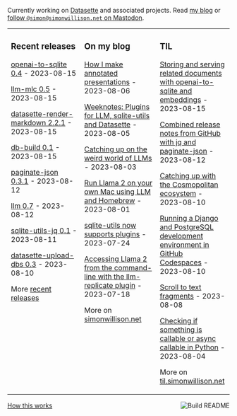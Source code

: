 Currently working on [Datasette](https://datasette.io/) and associated projects. Read [my blog](https://simonwillison.net/) or <a href="https://fedi.simonwillison.net/@simon">follow `@simon@simonwillison.net` on Mastodon</a>.

<table><tr><td valign="top" width="33%">

### Recent releases
<!-- recent_releases starts -->
[openai-to-sqlite 0.4](https://github.com/simonw/openai-to-sqlite/releases/tag/0.4) - 2023-08-15

[llm-mlc 0.5](https://github.com/simonw/llm-mlc/releases/tag/0.5) - 2023-08-15

[datasette-render-markdown 2.2.1](https://github.com/simonw/datasette-render-markdown/releases/tag/2.2.1) - 2023-08-15

[db-build 0.1](https://github.com/simonw/db-build/releases/tag/0.1) - 2023-08-15

[paginate-json 0.3.1](https://github.com/simonw/paginate-json/releases/tag/0.3.1) - 2023-08-12

[llm 0.7](https://github.com/simonw/llm/releases/tag/0.7) - 2023-08-12

[sqlite-utils-jq 0.1](https://github.com/simonw/sqlite-utils-jq/releases/tag/0.1) - 2023-08-11

[datasette-upload-dbs 0.3](https://github.com/simonw/datasette-upload-dbs/releases/tag/0.3) - 2023-08-10
<!-- recent_releases ends -->
More [recent releases](https://github.com/simonw/simonw/blob/main/releases.md)
</td><td valign="top" width="34%">

### On my blog
<!-- blog starts -->
[How I make annotated presentations](http://simonwillison.net/2023/Aug/6/annotated-presentations/) - 2023-08-06

[Weeknotes: Plugins for LLM, sqlite-utils and Datasette](http://simonwillison.net/2023/Aug/5/weeknotes-plugins/) - 2023-08-05

[Catching up on the weird world of LLMs](http://simonwillison.net/2023/Aug/3/weird-world-of-llms/) - 2023-08-03

[Run Llama 2 on your own Mac using LLM and Homebrew](http://simonwillison.net/2023/Aug/1/llama-2-mac/) - 2023-08-01

[sqlite-utils now supports plugins](http://simonwillison.net/2023/Jul/24/sqlite-utils-plugins/) - 2023-07-24

[Accessing Llama 2 from the command-line with the llm-replicate plugin](http://simonwillison.net/2023/Jul/18/accessing-llama-2/) - 2023-07-18
<!-- blog ends -->
More on [simonwillison.net](https://simonwillison.net/)
</td><td valign="top" width="33%">

### TIL
<!-- tils starts -->
[Storing and serving related documents with openai-to-sqlite and embeddings](https://til.simonwillison.net/llms/openai-embeddings-related-content) - 2023-08-15

[Combined release notes from GitHub with jq and paginate-json](https://til.simonwillison.net/jq/combined-github-release-notes) - 2023-08-12

[Catching up with the Cosmopolitan ecosystem](https://til.simonwillison.net/cosmopolitan/ecosystem) - 2023-08-10

[Running a Django and PostgreSQL development environment in GitHub Codespaces](https://til.simonwillison.net/github/django-postgresql-codespaces) - 2023-08-10

[Scroll to text fragments](https://til.simonwillison.net/html/scroll-to-text) - 2023-08-08

[Checking if something is callable or async callable in Python](https://til.simonwillison.net/python/callable) - 2023-08-04
<!-- tils ends -->
More on [til.simonwillison.net](https://til.simonwillison.net/)
</td></tr></table>

<a href="https://github.com/simonw/simonw/actions"><img src="https://github.com/simonw/simonw/workflows/Build%20README/badge.svg" align="right" alt="Build README"></a> <a href="https://simonwillison.net/2020/Jul/10/self-updating-profile-readme/">How this works</a>
